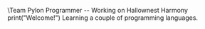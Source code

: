 \\Team Pylon Programmer
  -- Working on Hallownest Harmony
    print("Welcome!")
Learning a couple of programming languages.
